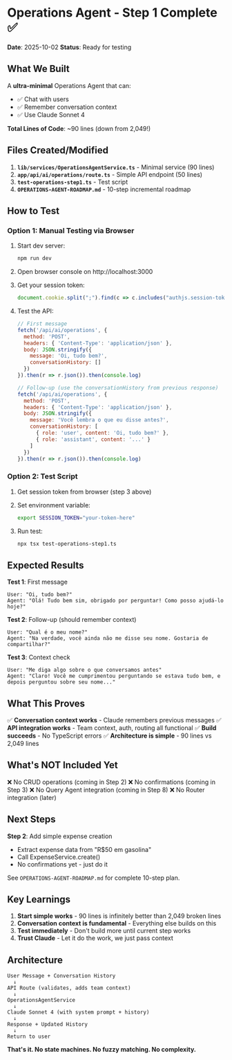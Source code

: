 # Operations Agent - Step 1 Complete ✅

**Date**: 2025-10-02
**Status**: Ready for testing

## What We Built

A **ultra-minimal** Operations Agent that can:
- ✅ Chat with users
- ✅ Remember conversation context
- ✅ Use Claude Sonnet 4

**Total Lines of Code**: ~90 lines (down from 2,049!)

## Files Created/Modified

1. **`lib/services/OperationsAgentService.ts`** - Minimal service (90 lines)
2. **`app/api/ai/operations/route.ts`** - Simple API endpoint (50 lines)
3. **`test-operations-step1.ts`** - Test script
4. **`OPERATIONS-AGENT-ROADMAP.md`** - 10-step incremental roadmap

## How to Test

### Option 1: Manual Testing via Browser

1. Start dev server:
   ```bash
   npm run dev
   ```

2. Open browser console on http://localhost:3000

3. Get your session token:
   ```javascript
   document.cookie.split(";").find(c => c.includes("authjs.session-token"))?.split("=")[1]
   ```

4. Test the API:
   ```javascript
   // First message
   fetch('/api/ai/operations', {
     method: 'POST',
     headers: { 'Content-Type': 'application/json' },
     body: JSON.stringify({
       message: 'Oi, tudo bem?',
       conversationHistory: []
     })
   }).then(r => r.json()).then(console.log)

   // Follow-up (use the conversationHistory from previous response)
   fetch('/api/ai/operations', {
     method: 'POST',
     headers: { 'Content-Type': 'application/json' },
     body: JSON.stringify({
       message: 'Você lembra o que eu disse antes?',
       conversationHistory: [
         { role: 'user', content: 'Oi, tudo bem?' },
         { role: 'assistant', content: '...' }
       ]
     })
   }).then(r => r.json()).then(console.log)
   ```

### Option 2: Test Script

1. Get session token from browser (step 3 above)

2. Set environment variable:
   ```bash
   export SESSION_TOKEN="your-token-here"
   ```

3. Run test:
   ```bash
   npx tsx test-operations-step1.ts
   ```

## Expected Results

**Test 1**: First message
```
User: "Oi, tudo bem?"
Agent: "Olá! Tudo bem sim, obrigado por perguntar! Como posso ajudá-lo hoje?"
```

**Test 2**: Follow-up (should remember context)
```
User: "Qual é o meu nome?"
Agent: "Na verdade, você ainda não me disse seu nome. Gostaria de compartilhar?"
```

**Test 3**: Context check
```
User: "Me diga algo sobre o que conversamos antes"
Agent: "Claro! Você me cumprimentou perguntando se estava tudo bem, e depois perguntou sobre seu nome..."
```

## What This Proves

✅ **Conversation context works** - Claude remembers previous messages
✅ **API integration works** - Team context, auth, routing all functional
✅ **Build succeeds** - No TypeScript errors
✅ **Architecture is simple** - 90 lines vs 2,049 lines

## What's NOT Included Yet

❌ No CRUD operations (coming in Step 2)
❌ No confirmations (coming in Step 3)
❌ No Query Agent integration (coming in Step 8)
❌ No Router integration (later)

## Next Steps

**Step 2**: Add simple expense creation
- Extract expense data from "R$50 em gasolina"
- Call ExpenseService.create()
- No confirmations yet - just do it

See `OPERATIONS-AGENT-ROADMAP.md` for complete 10-step plan.

## Key Learnings

1. **Start simple works** - 90 lines is infinitely better than 2,049 broken lines
2. **Conversation context is fundamental** - Everything else builds on this
3. **Test immediately** - Don't build more until current step works
4. **Trust Claude** - Let it do the work, we just pass context

## Architecture

```
User Message + Conversation History
  ↓
API Route (validates, adds team context)
  ↓
OperationsAgentService
  ↓
Claude Sonnet 4 (with system prompt + history)
  ↓
Response + Updated History
  ↓
Return to user
```

**That's it. No state machines. No fuzzy matching. No complexity.**

